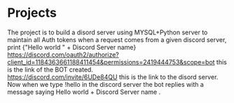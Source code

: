 # Projects
The project is to build a disord server using MYSQL+Python server to maintain all Auth tokens when a request comes from a given discord server, print {"Hello world " + Discord Server name}\
https://discord.com/oauth2/authorize?client_id=1184363661188411454&permissions=2419444753&scope=bot this is the link of the BOT created.\
https://discord.com/invite/6UDe84QU this is the link to the disord server.\
Now when we type !hello in the discord server the bot replies with a message saying Hello world + Discord Server name .
